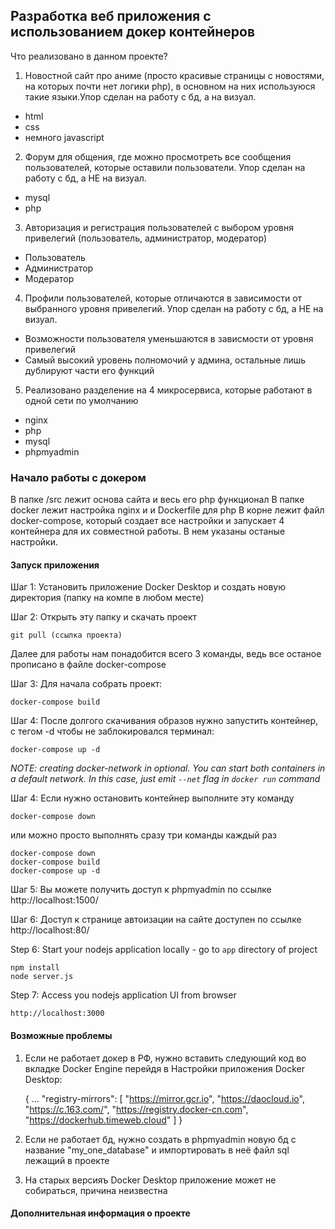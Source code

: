 ## Разработка веб приложения с использованием докер контейнеров 

Что реализовано в данном проекте?
1) Новостной сайт про аниме (просто красивые страницы с новостями, на которых почти нет логики php), в основном на них используюся такие языки.Упор сделан на работу с бд, а на визуал.
- html
- css
- немного javascript

2) Форум для общения, где можно просмотреть все сообщения пользователей, которые оставили пользователи. Упор сделан на работу с бд, а НЕ на визуал.
- mysql
- php

3) Авторизация и регистрация пользователей с выбором уровня привелегий (пользователь, администратор, модератор)
- Пользователь
- Администратор
- Модератор

4) Профили пользователей, которые отличаются в зависимости от выбранного уровня привелегий. Упор сделан на работу с бд, а НЕ на визуал.
- Возможности пользователя уменьшаются в зависмости от уровня привелегий
- Самый высокий уровень полномочий у админа, остальные лишь дублируют части его функций

5) Реализовано разделение на 4 микросервиса, которые работают в одной сети по умолчанию
- nginx
- php
- mysql
- phpmyadmin



### Начало работы с докером
В папке /src лежит основа сайта и весь его php функционал
В папке docker лежит настройка nginx и и Dockerfile для php
В корне лежит файл docker-compose, который создает все настройки и запускает 4 контейнера для их совместной работы. В нем указаны останые настройки.

#### Запуск приложения
Шаг 1: Установить приложение Docker Desktop и создать новую директория (папку на компе в любом месте)

Шаг 2: Открыть эту папку и скачать проект 

    git pull (ссылка проекта) 

Далее для работы нам понадобится всего 3 команды, ведь все останое прописано в файле docker-compose

Шаг 3: Для начала собрать проект:

    docker-compose build   

Шаг 4: После долгого скачивания образов нужно запустить контейнер, с тегом -d чтобы не заблокировался терминал:
    
    docker-compose up -d  

_NOTE: creating docker-network in optional. You can start both containers in a default network. In this case, just emit `--net` flag in `docker run` command_

Шаг 4:  Если нужно остановить контейнер выполните эту команду

    docker-compose down

или можно просто выполнять сразу три команды каждый раз

    docker-compose down
    docker-compose build
    docker-compose up -d


Шаг 5: Вы можете получить доступ к phpmyadmin по ссылке
    http://localhost:1500/


Шаг 6: Доступ к странице автоизации на сайте доступен по ссылке
    http://localhost:80/

Step 6: Start your nodejs application locally - go to `app` directory of project 

    npm install 
    node server.js
    
Step 7: Access you nodejs application UI from browser

    http://localhost:3000


#### Возможные проблемы

1) Если не работает докер в РФ, нужно вставить следующий код во вкладке Docker Engine перейдя в Настройки приложения Docker Desktop:

    {
  ...
  "registry-mirrors": [
    "https://mirror.gcr.io",
    "https://daocloud.io",
    "https://c.163.com/",
    "https://registry.docker-cn.com",
    "https://dockerhub.timeweb.cloud"
  ]
 }

2) Если не работает бд, нужно создать в phpmyadmin новую бд с название "my_one_database" и импортировать в неё файл sql лежащий в проекте

3) На старых версияъ Docker Desktop приложение может не собираться, причина неизвестна



#### Дополнительная информация о проекте


